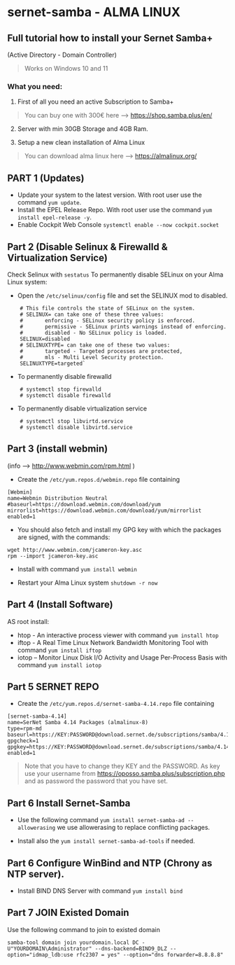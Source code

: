 # sernet-samba - ALMA LINUX
## Full tutorial how to install your Sernet Samba+ 
(Active Directory - Domain Controller)
> Works on Windows 10 and 11

### What you need:
1. First of all you need an active Subscription to Samba+
> You can buy one with 300€ here --> https://shop.samba.plus/en/


2. Server with min 30GB Storage and 4GB Ram.


3. Setup a new clean installation of Alma Linux
> You can download alma linux here --> https://almalinux.org/

## PART 1 (Updates)
- Update your system to the latest version. With root user use the command `yum update`.
- Install the EPEL Release Repo. With root user use the command `yum install epel-release -y`.
- Enable Cockpit Web Console `systemctl enable --now cockpit.socket`

## Part 2 (Disable Selinux & Firewalld & Virtualization Service)
Check Selinux with `sestatus`
To permanently disable SELinux on your Alma Linux system:
- Open the `/etc/selinux/config` file and set the SELINUX mod to disabled.
```
    # This file controls the state of SELinux on the system.
    # SELINUX= can take one of these three values:
    #       enforcing - SELinux security policy is enforced.
    #       permissive - SELinux prints warnings instead of enforcing.
    #       disabled - No SELinux policy is loaded.
    SELINUX=disabled
    # SELINUXTYPE= can take one of these two values:
    #       targeted - Targeted processes are protected,
    #       mls - Multi Level Security protection.
    SELINUXTYPE=targeted`
```
- To permanently disable firewalld
```
    # systemctl stop firewalld
    # systemctl disable firewalld
```
- To permanently disable virtualization service
```
    # systemctl stop libvirtd.service
    # systemctl disable libvirtd.service
```


## Part 3 (install webmin)
(info --> http://www.webmin.com/rpm.html )
- Create the `/etc/yum.repos.d/webmin.repo` file containing 
```
[Webmin]
name=Webmin Distribution Neutral
#baseurl=https://download.webmin.com/download/yum
mirrorlist=https://download.webmin.com/download/yum/mirrorlist
enabled=1
```
- You should also fetch and install my GPG key with which the packages are signed, with the commands:
```
wget http://www.webmin.com/jcameron-key.asc
rpm --import jcameron-key.asc
```
- Install with command `yum install webmin`


- Restart your Alma Linux system `shutdown -r now`

## Part 4 (Install Software)
AS root install:
- htop - An interactive process viewer with command `yum install htop`
- iftop - A Real Time Linux Network Bandwidth Monitoring Tool with command `yum install iftop`
- iotop – Monitor Linux Disk I/O Activity and Usage Per-Process Basis with command `yum install iotop`

## Part 5 SERNET REPO
- Create the `/etc/yum.repos.d/sernet-samba-4.14.repo` file containing 
```
[sernet-samba-4.14]
name=SerNet Samba 4.14 Packages (almalinux-8)
type=rpm-md
baseurl=https://KEY:PASSWORD@download.sernet.de/subscriptions/samba/4.14/almalinux/8/
gpgcheck=1
gpgkey=https://KEY:PASSWORD@download.sernet.de/subscriptions/samba/4.14/almalinux/8/repodata/repomd.xml.key
enabled=1
```
> Note that you have to change they KEY and the PASSWORD. As key use your username from https://oposso.samba.plus/subscription.php and as password the password that you have set.

## Part 6 Install Sernet-Samba
- Use the following command `yum install sernet-samba-ad --allowerasing` we use allowerasing to replace conflicting packages.

- Install also the `yum install sernet-samba-ad-tools` if needed.

## Part 6 Configure WinBind and NTP (Chrony as NTP server).
- Install BIND DNS Server with command `yum install bind`


## Part 7 JOIN Existed Domain
Use the following command to join to existed domain
```
samba-tool domain join yourdomain.local DC -U"YOURDOMAIN\Administrator" --dns-backend=BIND9_DLZ --option="idmap_ldb:use rfc2307 = yes" --option="dns forwarder=8.8.8.8"
```
